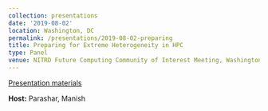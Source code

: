 ```yaml
---
collection: presentations
date: '2019-08-02'
location: Washington, DC
permalink: /presentations/2019-08-02-preparing
title: Preparing for Extreme Heterogeneity in HPC
type: Panel
venue: NITRD Future Computing Community of Interest Meeting, Washington, DC
---
```


[Presentation materials](https://www.nitrd.gov/nitrdgroups/index.php?title=FC-COI-2019)


**Host:** Parashar, Manish